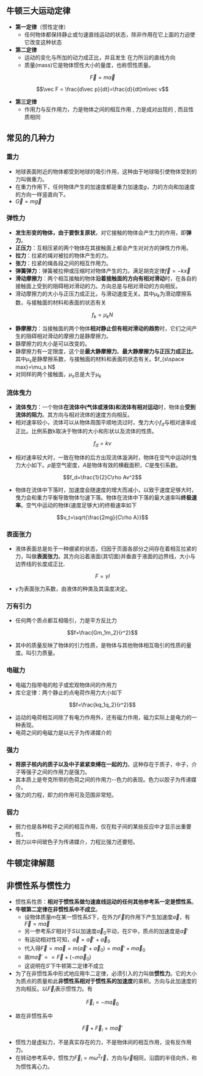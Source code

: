 ## 牛顿三大运动定律

- **第一定律**（惯性定律）
	- 任何物体都保持静止或匀速直线运动的状态，除非作用在它上面的力迫使它改变这种状态
- **第二定律**
	- 运动的变化与所加的动力成正比，并且发生 在力所沿的直线方向
	- 质量(mass)它是物体惯性大小的量度，也称惯性质量。

$$\vec F = m\vec a$$

$$\vec F = \frac{d\vec p}{dt}=\frac{d}{dt}m\vec v$$

- **第三定律**
	- 作用力与反作用力，力是物体之间的相互作用 , 力是成对出现的 , 而且性质相同

## 常见的几种力

### 重力

- 地球表面附近的物体都受到地球的吸引作用，这种由于地球吸引使物体受到的力叫做重力。
- 在重力作用下，任何物体产生的加速度都是重力加速度$g$，力的方向和加速度的方向一样竖直向下。
- $\vec G = m \vec g$

### 弹性力

- **发生形变的物体，由于要恢复原状**，对它接触的物体会产生力的作用，即**弹力**。
- **正压力**：互相压紧的两个物体在其接触面上都会产生对对方的弹性力作用。
- **拉力**：拉紧的绳对被拉的物体产生的力。
- **张力**：拉紧的绳各段之间的相互作用力。
- **弹簧弹力**：弹簧被拉伸或压缩时对物体产生的力。满足胡克定律$\vec f = -k \vec x$
- **滑动摩擦力**：两个相互接触的物体**沿着接触面的方向有相对滑动**时，在各自的接触面上受到的阻碍相对滑动的力。方向总是与相对滑动的方向相反。
- 滑动摩擦力的大小与正压力成正比，与滑动速度无关。其中$\mu_k$为滑动摩擦系数，与接触面的材料和表面的状态有关

$$f_k=\mu_kN$$

- **静摩擦力**：当接触面的两个物体**相对静止但有相对滑动的趋势**时，它们之间产生的阻碍相对滑动的摩擦力是静摩擦力。
- 静摩擦力的大小是可以改变的。
- 静摩擦力有一定限度，这个是**最大静摩擦力**。**最大静摩擦力与正压力成正比**。其中$\mu_s$是静摩擦系数，与接触面的材料和表面的状态有关。$f_{s\space max}=\mu_s N$
- 对同样的两个接触面，$\mu_s$总是大于$\mu_k$

### 流体曳力

- **流体曳力**：一个物体**在流体中(气体或液体)和流体有相对运动**时，物体会**受到流体的阻力**。其方向与相对流体的速度方向相反。
- 相对速率较小，流体可以从物体周围平顺地流过时，曳力大小$f_d$与相对速率成正比。比例系数k取决于物体的大小和形状以及流体的性质。

$$f_d=kv$$

- 相对速率较大时，一致在物体的后方出现流体漩涡时，物体在空气中运动时曳力大小如下。$\rho$是空气密度，$A$是物体有效的横截面积，$C$是曳引系数。

$$f_d=\frac{1}{2}C\rho Av^2$$

- 物体在流体中下落时，加速度会随速度的增大而减小，以致于速度足够大时，曳力会和重力平衡导致物体匀速下落。物体在流体中下落的最大速率叫**终极速率**。空气中运动的物体(速度足够大)的终极速率如下

$$v_t=\sqrt{\frac{2mg}{C\rho A}}$$


### 表面张力

- 液体表面总是处于一种绷紧的状态，归因于页面各部分之间存在着相互拉紧的力，叫做**表面张力**。其方向沿着液面(其切面)并垂直于液面的边界线，大小与边界线的长度成正比.

$$F=\gamma l$$

- $\gamma$为表面张力系数，由液体的种类及其温度决定。

### 万有引力

- 任何两个质点都互相吸引，力是平方反比力

$$f=\frac{Gm_1m_2}{r^2}$$

- 其中的质量反映了物体的引力性质，是物体与其他物体相互吸引的性质的量度。叫引力质量。

### 电磁力

- 电磁力指带电的粒子或宏观物体间的作用力
- 库仑定律：两个静止的点电荷作用力大小如下

$$f=\frac{kq_1q_2}{r^2}$$

- 运动的电荷相互间除了有电力作用外，还有磁力作用，磁力实际上是电力的一种表现。
- 电荷之间的电磁力是以光子为传递媒介的

### 强力

- **将原子核内的质子以及中子紧紧束缚在一起的力**。这种存在于质子，中子，介子等强子之间的作用力是强力。
- 其本质上是夸克所带的色荷之间的作用力--色力的表现。色力以胶子为传递媒介。
- 强力的力程，即力的作用可及范围非常短。

### 弱力

- 弱力也是各种粒子之间的相互作用，仅在粒子间的某些反应中才显示出重要性，
- 弱力以中间玻色子为传递媒介，力程比强力还要短。

## 牛顿定律解题


## 非惯性系与惯性力

- 惯性系性质：**相对于惯性系做匀速直线运动的任何其他参考系一定是惯性系**。
- **牛顿第二定律在非惯性系中不成立**。
	- 设物体质量$m$在某一惯性系$S$下，在外力$\vec F$的作用下产生加速度$\vec a$，有$\vec F = m \vec a$
	- 另一参考系$S'$相对于$S$以加速度$\vec a_0$平动，在$S'$中，质点的加速度是$\vec a'$
	- 有运动相对性可知，$\vec a = \vec a' +\vec a_0$
	- 代入得$\vec F = m\vec a = m(\vec a' + \vec a_0)=m \vec a'+m\vec a_0$
	- 故$m\vec a' == \vec F +(-m\vec a_0)$
	- 这说明在$S'$下牛顿第二定律不成立
- 为了在非惯性系中形式地应用牛二定律，必须引入的力叫做**惯性力**。它的大小为质点的质量和此**非惯性系相对于惯性系的加速度**的乘积。方向与此加速度的方向相反。以$\vec F_i$表示惯性力。有

$$\vec F_i = -m\vec a_0$$

- 故在非惯性系中

$$\vec F +\vec F_i = m\vec a'$$

- 惯性力是虚拟力，不是真实存在的力，不是物体间的相互作用，没有反作用力。
- 在转动参考系中，惯性力$\vec F_i = m\omega^2\vec r$，方向与$\vec r$相同，沿圆的半径向外，称为惯性离心力。